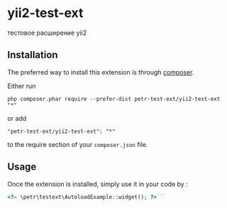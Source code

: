 yii2-test-ext
=============
тестовое расширение yii2

Installation
------------

The preferred way to install this extension is through [composer](http://getcomposer.org/download/).

Either run

```
php composer.phar require --prefer-dist petr-test-ext/yii2-test-ext "*"
```

or add

```
"petr-test-ext/yii2-test-ext": "*"
```

to the require section of your `composer.json` file.


Usage
-----

Once the extension is installed, simply use it in your code by  :

```php
<?= \petr\testext\AutoloadExample::widget(); ?>```